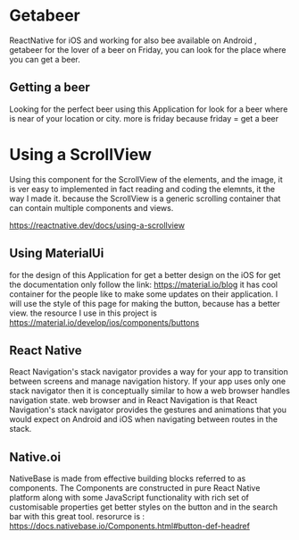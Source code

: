# Getabeer
ReactNative  for iOS and working for also bee available on Android , getabeer for the lover of a beer on Friday, you can look for the place where you can get a beer.

## Getting a beer 

Looking for the perfect beer using this Application for look for a beer where is near of your location or city. 
more is friday because friday = get a beer
# Using a ScrollView
Using this component for the ScrollView of the elements, and the image, it is ver easy to implemented in fact reading and coding the elemnts, it the way I made it.
because the ScrollView is a generic scrolling container that can contain multiple components and views.

https://reactnative.dev/docs/using-a-scrollview

## Using MaterialUi
for the design of this Application for get a better design on the iOS
for get the documentation only follow the link: https://material.io/blog
it has cool container for the people like to make some updates on their application.
I will use the style of this page for making the button, because has a better view. the resource I use in this project is 
https://material.io/develop/ios/components/buttons

## React Native 

React Navigation's stack navigator provides a way for your app to transition between screens and manage navigation history. If your app uses only one stack navigator then it is conceptually similar to how a web browser handles navigation state.
web browser and in React Navigation is that React Navigation's stack navigator provides the gestures and animations that you would expect on Android and iOS when navigating between routes in the stack.

## Native.oi

NativeBase is made from effective building blocks referred to as components. The Components are constructed in pure React Native platform along with some JavaScript functionality with rich set of customisable properties get better styles on the button and in the search bar with this great tool. 
resorurce is : https://docs.nativebase.io/Components.html#button-def-headref
